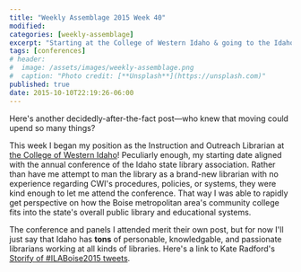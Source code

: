 ```yaml
---
title: "Weekly Assemblage 2015 Week 40"
modified:
categories: [weekly-assemblage]
excerpt: "Starting at the College of Western Idaho & going to the Idaho Library Association 2015 Annual Conference!"
tags: [conferences]
# header:
#  image: /assets/images/weekly-assemblage.png
#  caption: "Photo credit: [**Unsplash**](https://unsplash.com)"
published: true
date: 2015-10-10T22:19:26-06:00
---
```

Here's another decidedly-after-the-fact post—who knew that moving could upend so many things?  

This week I began my position as the Instruction and Outreach Librarian at [the College of Western Idaho](http://www.cwidaho.cc)! Peculiarly enough, my starting date aligned with the annual conference of the Idaho state library association. Rather than have me attempt to man the library as a brand-new librarian with no experience regarding CWI's procedures, policies, or systems, they were kind enough to let me attend the conference. That way I was able to rapidly get perspective on how the Boise metropolitan area's community college fits into the state's overall public library and educational systems.   

The conference and panels I attended merit their own post, but for now I'll just say that Idaho has **tons** of personable, knowledgable, and passionate librarians working at all kinds of libraries. Here's a link to Kate Radford's [Storify of #ILABoise2015 tweets](https://storify.com/fabrikate/ila-2015).    


 
